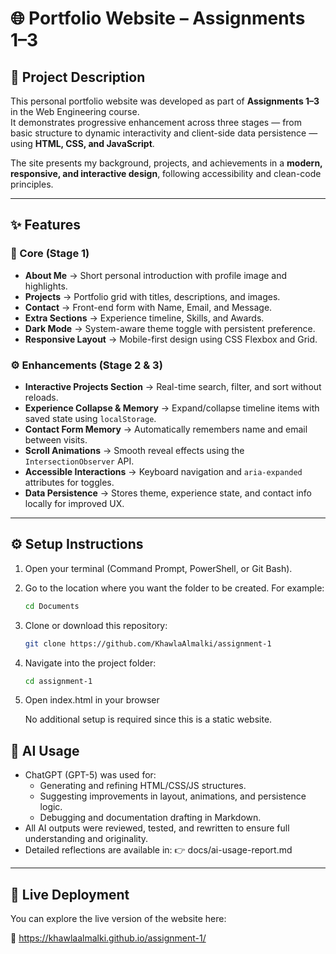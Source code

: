 # 🌐 Portfolio Website – Assignments 1–3

## 📖 Project Description
This personal portfolio website was developed as part of **Assignments 1–3** in the Web Engineering course.  
It demonstrates progressive enhancement across three stages — from basic structure to dynamic interactivity and client-side data persistence — using **HTML, CSS, and JavaScript**.  

The site presents my background, projects, and achievements in a **modern, responsive, and interactive design**, following accessibility and clean-code principles.  

---

## ✨ Features

### 🧱 Core (Stage 1)
- **About Me** → Short personal introduction with profile image and highlights.  
- **Projects** → Portfolio grid with titles, descriptions, and images.  
- **Contact** → Front-end form with Name, Email, and Message.  
- **Extra Sections** → Experience timeline, Skills, and Awards.  
- **Dark Mode** → System-aware theme toggle with persistent preference.  
- **Responsive Layout** → Mobile-first design using CSS Flexbox and Grid.  

### ⚙️ Enhancements (Stage 2 & 3)
- **Interactive Projects Section** → Real-time search, filter, and sort without reloads.  
- **Experience Collapse & Memory** → Expand/collapse timeline items with saved state using `localStorage`.  
- **Contact Form Memory** → Automatically remembers name and email between visits.  
- **Scroll Animations** → Smooth reveal effects using the `IntersectionObserver` API.  
- **Accessible Interactions** → Keyboard navigation and `aria-expanded` attributes for toggles.  
- **Data Persistence** → Stores theme, experience state, and contact info locally for improved UX.  

---

## ⚙️ Setup Instructions
1. Open your terminal (Command Prompt, PowerShell, or Git Bash).
2. Go to the location where you want the folder to be created. For example:
    ```bash
   cd Documents
3. Clone or download this repository:
   ```bash
   git clone https://github.com/KhawlaAlmalki/assignment-1
4. Navigate into the project folder:
   ```bash
   cd assignment-1
5. Open index.html in your browser
   
   No additional setup is required since this is a static website.

## 🤖 AI Usage
- ChatGPT (GPT-5) was used for:
  - Generating and refining HTML/CSS/JS structures.
  - Suggesting improvements in layout, animations, and persistence logic.
  - Debugging and documentation drafting in Markdown.
- All AI outputs were reviewed, tested, and rewritten to ensure full understanding and originality.
- Detailed reflections are available in:
  👉 docs/ai-usage-report.md
---
## 🚀 Live Deployment
You can explore the live version of the website here:

  🔗 https://khawlaalmalki.github.io/assignment-1/

